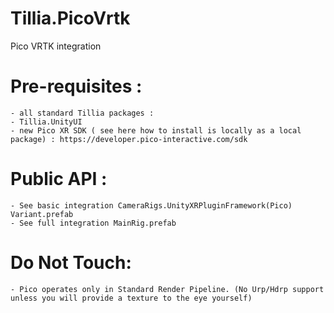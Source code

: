 # Tillia.PicoVrtk

Pico VRTK integration

# Pre-requisites :
    - all standard Tillia packages :
    - Tillia.UnityUI
    - new Pico XR SDK ( see here how to install is locally as a local package) : https://developer.pico-interactive.com/sdk

# Public API :
    - See basic integration CameraRigs.UnityXRPluginFramework(Pico) Variant.prefab
    - See full integration MainRig.prefab

# Do Not Touch:
    - Pico operates only in Standard Render Pipeline. (No Urp/Hdrp support unless you will provide a texture to the eye yourself)